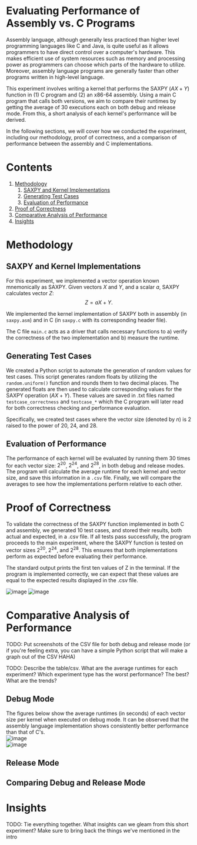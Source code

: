 # Evaluating Performance of Assembly vs. C Programs

Assembly language, although generally less practiced than higher level programming 
languages like C and Java, is quite useful as it allows programmers to have direct
control over a computer's hardware. This makes efficient use of system resources such 
as memory and processing power as programmers can choose which parts of the hardware 
to utilize. Moreover, assembly language programs are generally faster than other programs 
written in high-level language. 

This experiment involves writing a kernel that performs the SAXPY ($AX + Y$) function in 
(1) C program and (2) an x86-64 assembly. Using a main C program that calls both versions,
we aim to compare their runtimes by getting the average of 30 executions each on both
debug and release mode. From this, a short analysis of each kernel's performance will 
be derived.

In the following sections, we will cover how we conducted the experiment, including our 
methodology, proof of correctness, and a comparison of performance between the assembly 
and C implementations.

# Contents
1. [Methodology](#Methodology)
    1. <a href="#saxpy-and-kernel-implementations">SAXPY and Kernel Implementations</a>
    1. <a href="#generating-test-cases">Generating Test Cases</a>
    1. <a href="#evaluation-of-performance">Evaluation of Performance</a>
1. <a href="#proof-of-correctness">Proof of Correctness</a>
1. <a href="#comparative-analysis-of-performance">Comparative Analysis of Performance</a>
1. <a href="#insights">Insights</a>

# Methodology

## SAXPY and Kernel Implementations

For this experiment, we implemented a vector operation known mnemonically 
as SAXPY. Given vectors $X$ and $Y$, and a scalar $a$, SAXPY calculates vector $Z$: 
$$Z = aX+ Y.$$

We implemented the kernel implementation of SAXPY both in assembly 
(in `saxpy.asm`) and in C (in `saxpy.c` with its corresponding header file).

The C file `main.c` acts as a driver that calls necessary functions to a) verify
the correctness of the two implementation and b) measure the runtime.

## Generating Test Cases

We created a Python script to automate the generation of random values for test cases. 
This script generates random floats by utilizing the `random.uniform()` function and 
rounds them to two decimal places. The generated floats are then used to calculate 
corresponding values for the SAXPY operation ($AX + Y$). These values are saved in .txt
files named `testcase_correctness` and `testcase_*` which the C program will later read 
for both correctness checking and performance evaluation.

Specifically, we created test cases where the vector size (denoted by $n$) is 2 raised 
to the power of 20, 24, and 28.


## Evaluation of Performance

The performance of each kernel will be evaluated by running them 30 times for each 
vector size: $2^{20}$, $2^{24}$, and $2^{28}$, in both debug and release modes. The program will
calculate the average runtime for each kernel and vector size, and save this information
in a `.csv` file. Finally, we will compare the averages to see how the implementations 
perform relative to each other.

# Proof of Correctness

To validate the correctness of the SAXPY function implemented in both C and assembly, 
we generated 10 test cases, and stored their results, both actual and expected, in a .csv 
file. If all tests pass successfully, the program proceeds to the main experiment, where 
the SAXPY function is tested on vector sizes $2^{20}$, $2^{24}$, and $2^{28}$. This ensures 
that both implementations perform as expected before evaluating their performance.

The standard output prints the first ten values of Z in the terminal. If the program is 
implemented correctly, we can expect that these values are equal to the expected results
displayed in the .csv file.

![image](https://github.com/dhannn/saxpy-c-asm/assets/90260852/d2613fe8-32e3-40f2-b021-8b7e82ba93b9)
![image](https://github.com/dhannn/saxpy-c-asm/assets/90260852/0c59ff43-114d-41d2-b469-aa2c6a85e266)


# Comparative Analysis of Performance

TODO: Put screenshots of the CSV file for both debug and release mode 
(or if you're feeling extra, you can have a simple Python script that will
make a graph out of the CSV HAHA)

TODO: Describe the table/csv. What are the average runtimes for each experiment? 
Which experiment type has the worst performance? The best? What are the trends?

## Debug Mode
The figures below show the average runtimes (in seconds) of each vector size 
per kernel when executed on debug mode. It can be observed that the assembly 
language implementation shows consistently better performance than that of C's. <br>
![image](https://github.com/dhannn/saxpy-c-asm/assets/90260852/32821f3b-f669-4c1e-b79f-0efcba060ba3)<br>
![image](https://github.com/dhannn/saxpy-c-asm/assets/90260852/7eb98ec0-716a-4996-9193-4d41c9910931)

## Release Mode

## Comparing Debug and Release Mode


# Insights

TODO: Tie everything together. What insights can we gleam from this short 
experiment? Make sure to bring back the things we've mentioned in the intro

